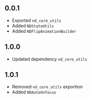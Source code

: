 ## 0.0.1
* Exported ```nd_core_utils```
* Added ```NDStateUtils```
* Added ```NDFlipAnimationBuilder```

## 1.0.0
* Updated dependency ```nd_core_utils```

## 1.0.1
* Removed ```nd_core_utils``` exportion
* Added ```NDAutoUnfocus```